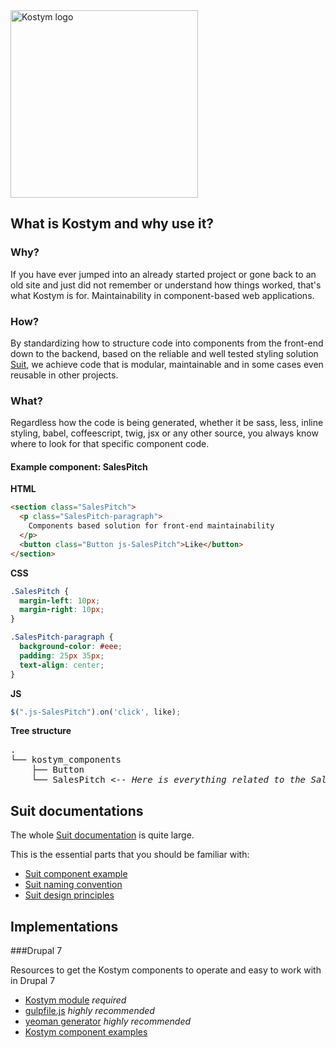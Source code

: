 <img src="http://imgh.us/Kostym_logo.svg" alt="Kostym logo" title="Kostym - Dressed maintainability" width="300"/>


## What is Kostym and why use it?

### Why?

If you have ever jumped into an already started project or gone back to an old site and just did not remember or understand how things worked, that's what Kostym is for. Maintainability in component-based web applications.

### How?

By standardizing how to structure code into components from the front-end down to the backend, based on the reliable and well tested styling solution [Suit](https://github.com/suitcss/suit), we achieve code that is modular, maintainable and in some cases even reusable in other projects.

### What?

Regardless how the code is being generated, whether it be sass, less, inline styling, babel, coffeescript, twig, jsx or any other source, you always know where to look for that specific component code. 

#### Example component: SalesPitch

**HTML**

``` html
<section class="SalesPitch">
  <p class="SalesPitch-paragraph">
    Components based solution for front-end maintainability
  </p>
  <button class="Button js-SalesPitch">Like</button>
</section>
``` 

**CSS**

``` css
.SalesPitch {
  margin-left: 10px;
  margin-right: 10px;
}

.SalesPitch-paragraph {
  background-color: #eee;
  padding: 25px 35px;
  text-align: center;
}
```
**JS**

``` js
$(".js-SalesPitch").on('click', like);
```

**Tree structure**

<pre>
.
└── kostym_components
    ├── Button
    └── SalesPitch <-- <i>Here is everything related to the SalesPitch component</i>
</pre>

## Suit documentations
The whole [Suit documentation](https://github.com/suitcss/suit) is quite large.

This is the essential parts that you should be familiar with:

* [Suit component example](https://github.com/suitcss/suit#example)
* [Suit naming convention](https://github.com/suitcss/suit/blob/master/doc/naming-conventions.md)
* [Suit design principles](https://github.com/suitcss/suit/blob/master/doc/design-principles.md)

## Implementations
###Drupal 7

Resources to get the Kostym components to operate and easy to work with in Drupal 7

* [Kostym module](https://github.com/kostym/drupal-7-module) *required*
* [gulpfile.js](https://github.com/kostym/drupal-7-gulpfile.js) *highly recommended*
* [yeoman generator](https://github.com/kostym/drupal-7-yeoman-generator) *highly recommended*
* [Kostym component examples](https://github.com/kostym/drupal-7-examples)
